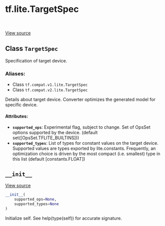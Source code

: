<div itemscope itemtype="http://developers.google.com/ReferenceObject">
<meta itemprop="name" content="tf.lite.TargetSpec" />
<meta itemprop="path" content="Stable" />
<meta itemprop="property" content="__init__"/>
</div>

# tf.lite.TargetSpec

<!-- Insert buttons -->

<table class="tfo-notebook-buttons tfo-api" align="left">
</table>

<a target="_blank" href="/code/stable/tensorflow/lite/python/lite.py">View source</a>



## Class `TargetSpec`

<!-- Start diff -->
Specification of target device.



### Aliases:

* Class `tf.compat.v1.lite.TargetSpec`
* Class `tf.compat.v2.lite.TargetSpec`


<!-- Placeholder for "Used in" -->

Details about target device. Converter optimizes the generated model for
specific device.

#### Attributes:


* <b>`supported_ops`</b>: Experimental flag, subject to change. Set of OpsSet options
  supported by the device. (default set([OpsSet.TFLITE_BUILTINS]))
* <b>`supported_types`</b>: List of types for constant values on the target device.
  Supported values are types exported by lite.constants. Frequently, an
  optimization choice is driven by the most compact (i.e. smallest)
  type in this list (default [constants.FLOAT])

<h2 id="__init__"><code>__init__</code></h2>

<a target="_blank" href="/code/stable/tensorflow/lite/python/lite.py">View source</a>

``` python
__init__(
    supported_ops=None,
    supported_types=None
)
```

Initialize self.  See help(type(self)) for accurate signature.




